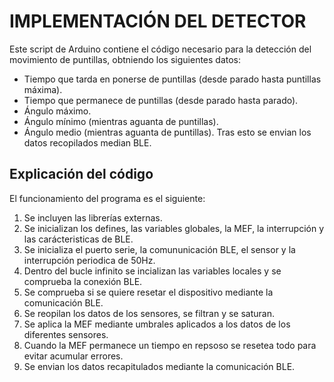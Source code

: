 # IMPLEMENTACIÓN DEL DETECTOR
Este script de Arduino contiene el código necesario para la detección del
movimiento de puntillas, obtniendo los siguientes datos:
* Tiempo que tarda en ponerse de puntillas (desde parado hasta puntillas máxima).
* Tiempo que permanece de puntillas (desde parado hasta parado).
* Ángulo máximo.
* Ángulo mínimo (mientras aguanta de puntillas).
* Ángulo medio (mientras aguanta de puntillas).
Tras esto se envian los datos recopilados median BLE.
## Explicación del código
El funcionamiento del programa es el siguiente:
1. Se incluyen las librerías externas.
2. Se inicializan los defines, las variables globales, la MEF, la interrupción y las carácteristicas de BLE.
3. Se inicializa el puerto serie, la comununicación BLE, el sensor y la interrupción periodica de 50Hz.
4. Dentro del bucle infinito se incializan las variables locales y se comprueba la conexión BLE.
5. Se comprueba si se quiere resetar el dispositivo mediante la comunicación BLE.
6. Se reopilan los datos de los sensores, se filtran y se saturan.
7. Se aplica la MEF mediante umbrales aplicados a los datos de los diferentes sensores.
8. Cuando la MEF permanece un tiempo en repsoso se resetea todo para evitar acumular errores.
9. Se envian los datos recapitulados mediante la comunicación BLE.
